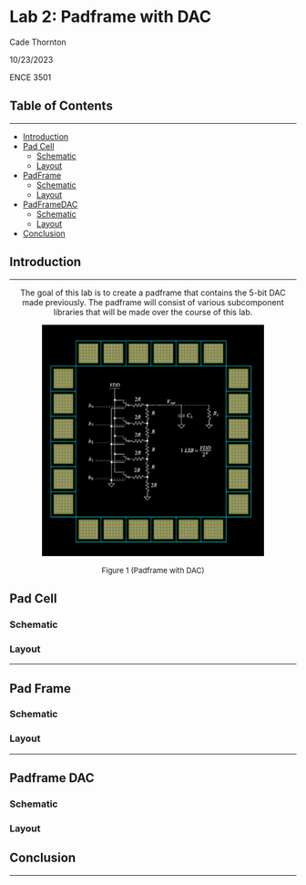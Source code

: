 # Lab 2: Padframe with DAC

Cade Thornton

10/23/2023

ENCE 3501

## Table of Contents

-------

+ [Introduction](#Introduction )
+ [Pad Cell](#Link)
    * [Schematic](#Schematic)
    * [Layout](#Layout)
+ [PadFrame](#Link)
    * [Schematic](#Schematic)
    * [Layout](#Layout)
+ [PadFrameDAC](#Link)
    * [Schematic](#Schematic)
    * [Layout](#Layout)
+ [Conclusion](#Conclusion)

## Introduction 

-------

<p align="center"> 
The goal of this lab is to create a padframe that contains the 5-bit DAC made previously. The padframe will consist of various subcomponent libraries that will be made over the course of this lab.
</p>

<p align="center">
  <img src="PadFrameDAC/documentation/padframe_dac/schematics/padFrameTotal.png" alt="img">
</p>

<div align="center">
  <p style="font-size: small;">
    Figure 1 (Padframe with DAC)
  </p>
</div>


## Pad Cell

### Schematic

### Layout 


------

## Pad Frame

### Schematic 

### Layout


-------

## Padframe DAC

### Schematic 
### Layout 

## Conclusion

------


